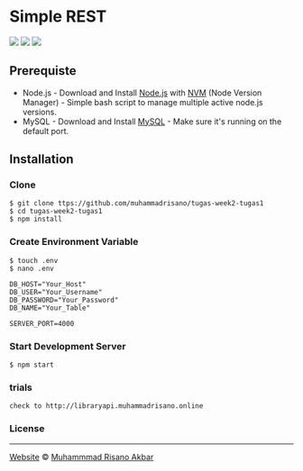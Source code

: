 # Simple REST
![](https://img.shields.io/badge/Code%20Style-Standard-yellow.svg)
![](https://img.shields.io/badge/Dependencies-Express-green.svg)
![](https://img.shields.io/badge/License-Beerware-yellowgreen.svg)


## Prerequiste
- Node.js - Download and Install [Node.js](https://nodejs.org/en/) with [NVM](https://github.com/creationix/nvm) (Node Version Manager) - Simple bash script to manage multiple active node.js versions.
- MySQL - Download and Install [MySQL](https://www.mysql.com/downloads/) - Make sure it's running on the default port.  

## Installation
### Clone
```
$ git clone ttps://github.com/muhammadrisano/tugas-week2-tugas1
$ cd tugas-week2-tugas1
$ npm install
```

### Create Environment Variable
```
$ touch .env
$ nano .env
```

```
DB_HOST="Your_Host"
DB_USER="Your_Username"
DB_PASSWORD="Your_Password"
DB_NAME="Your_Table"

SERVER_PORT=4000
```
### Start Development Server
```
$ npm start
```
### trials
```
check to http://libraryapi.muhammadrisano.online
```
### License
----

[Website](http://muhammadrisano.online) © [Muhammmad Risano Akbar](https://github.com/muhammadrisano/)
